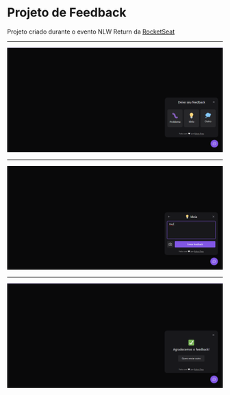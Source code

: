 ﻿# Projeto de Feedback

<p>Projeto criado durante o evento NLW Return da <a href="https://app.rocketseat.com.br/">RocketSeat</a>
  
<hr/>
<img src="https://github.com/kelvinpires/nlw-return/blob/main/screenshots/feedback_image1.png" />

<hr />
<img src="https://github.com/kelvinpires/nlw-return/blob/main/screenshots/feedback_image2.png" />

<hr/>
<img src="https://github.com/kelvinpires/nlw-return/blob/main/screenshots/feedback_image3.png" />
